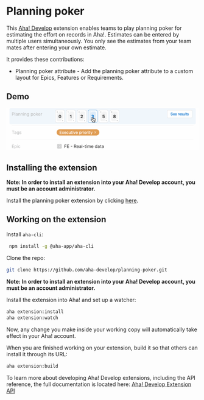 # Planning poker

This [Aha! Develop](https://www.aha.io/develop/overview) extension enables teams
to play planning poker for estimating the effort on records in Aha!. Estimates
can be entered by multiple users simultaneously. You only see the estimates 
from your team mates after entering your own estimate.

It provides these contributions:

* Planning poker attribute - Add the planning poker attribute to a custom
  layout for Epics, Features or Requirements.

## Demo

![Demo](planning-poker.gif)

## Installing the extension

**Note: In order to install an extension into your Aha! Develop account, you must be an account administrator.**

Install the planning poker extension by clicking [here](https://secure.aha.io/settings/account/extensions/install?url=https%3A%2F%2Fsecure.aha.io%2Fextensions%2Faha-develop.planning-poker.gz).

## Working on the extension

Install `aha-cli`:

```sh
 npm install -g @aha-app/aha-cli
```

Clone the repo:

```sh
git clone https://github.com/aha-develop/planning-poker.git
```

**Note: In order to install an extension into your Aha! Develop account, you must be an account administrator.**

Install the extension into Aha! and set up a watcher:

```sh
aha extension:install
aha extension:watch
```

Now, any change you make inside your working copy will automatically take effect in your Aha! account.

When you are finished working on your extension, build it so that others can install it through its URL:

```sh
aha extension:build
```

To learn more about developing Aha! Develop extensions, including the API reference, the full documentation is located here: [Aha! Develop Extension API]()
